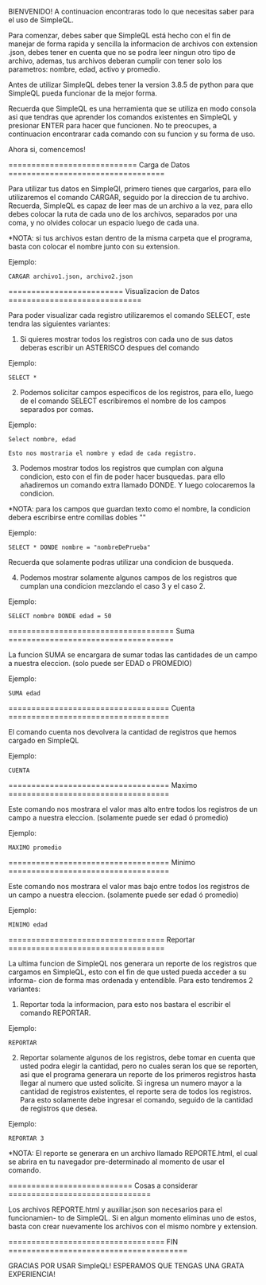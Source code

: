 BIENVENIDO!
A continuacion encontraras todo lo que necesitas saber para el uso de SimpleQL.

Para comenzar, debes saber que SimpleQL está hecho con el fin de manejar de forma
rapida y sencilla la informacion de archivos con extension .json, debes tener en
cuenta que no se podra leer ningun otro tipo de archivo, ademas, tus archivos
deberan cumplir con tener solo los parametros: nombre, edad, activo y promedio.

Antes de utilizar SimpleQL debes tener la version 3.8.5 de python para que
SimpleQL pueda funcionar de la mejor forma.

Recuerda que SimpleQL es una herramienta que se utiliza en modo consola asi que
tendras que aprender los comandos existentes en SimpleQL y presionar ENTER para 
hacer que funcionen. No te preocupes, a continuacion encontrarar cada comando 
con su funcion y su forma de uso.

Ahora si, comencemos!

============================ Carga de Datos ==================================

Para utilizar tus datos en SimpleQl, primero tienes que cargarlos, para ello
utilizaremos el comando CARGAR, seguido por la direccion de tu archivo.
Recuerda, SimpleQL es capaz de leer mas de un archivo a la vez, para ello debes
colocar la ruta de cada uno de los archivos, separados por una coma, y no
olvides colocar un espacio luego de cada una.

*NOTA: si tus archivos estan dentro de la misma carpeta que el programa, basta
con colocar el nombre junto con su extension.

Ejemplo:

    CARGAR archivo1.json, archivo2.json

========================= Visualizacion de Datos =============================

Para poder visualizar cada registro utilizaremos el comando SELECT, este tendra
las siguientes variantes:

1) Si quieres mostrar todos los registros con cada uno de sus datos deberas
escribir un ASTERISCO despues del comando

Ejemplo:

    SELECT *

2) Podemos solicitar campos especificos de los registros, para ello, luego de
el comando SELECT escribiremos el nombre de los campos separados por comas.

Ejemplo:

    Select nombre, edad

    Esto nos mostraria el nombre y edad de cada registro.

3) Podemos mostrar todos los registros que cumplan con alguna condicion, esto
con el fin de poder hacer busquedas. para ello añadiremos un comando extra
llamado DONDE. Y luego colocaremos la condicion.

*NOTA: para los campos que guardan texto como el nombre, la condicion debera
escribirse entre comillas dobles ""

Ejemplo:

    SELECT * DONDE nombre = "nombreDePrueba"

Recuerda que solamente podras utilizar una condicion de busqueda.

4) Podemos mostrar solamente algunos campos de los registros que cumplan una
condicion mezclando el caso 3 y el caso 2.

Ejemplo:

    SELECT nombre DONDE edad = 50

==================================== Suma ====================================

La funcion SUMA se encargara de sumar todas las cantidades de un campo a
nuestra eleccion. (solo puede ser EDAD o PROMEDIO)

Ejemplo:

    SUMA edad

=================================== Cuenta ===================================

El comando cuenta nos devolvera la cantidad de registros que hemos cargado en
SimpleQL

Ejemplo:

    CUENTA

=================================== Maximo ===================================

Este comando nos mostrara el valor mas alto entre todos los registros de un 
campo a nuestra eleccion. (solamente puede ser edad ó promedio)

Ejemplo:

    MAXIMO promedio

=================================== Minimo ===================================

Este comando nos mostrara el valor mas bajo entre todos los registros de un 
campo a nuestra eleccion. (solamente puede ser edad ó promedio)

Ejemplo:

    MINIMO edad

================================== Reportar ==================================

La ultima funcion de SimpleQL nos generara un reporte de los registros que
cargamos en SimpleQL, esto con el fin de que usted pueda acceder a su informa-
cion de forma mas ordenada y entendible. Para esto tendremos 2 variantes:

1) Reportar toda la informacion, para esto nos bastara el escribir el comando
REPORTAR.

Ejemplo:

    REPORTAR

2) Reportar solamente algunos de los registros, debe tomar en cuenta que usted
podra elegir la cantidad, pero no cuales seran los que se reporten, asi que el
programa generara un reporte de los primeros registros hasta llegar al numero
que usted solicite. Si ingresa un numero mayor a la cantidad de registros
existentes, el reporte sera de todos los registros. Para esto solamente debe
ingresar el comando, seguido de la cantidad de registros que desea.

Ejemplo:

    REPORTAR 3
    
*NOTA: El reporte se generara en un archivo llamado REPORTE.html, el cual
se abrira en tu navegador pre-determinado al momento de usar el comando.

=========================== Cosas a considerar ===============================

Los archivos REPORTE.html y auxiliar.json son necesarios para el funcionamien-
to de SimpleQL. Si en algun momento eliminas uno de estos, basta con crear
nuevamente los archivos con el mismo nombre y extension.

================================== FIN =======================================

GRACIAS POR USAR SimpleQL! ESPERAMOS QUE TENGAS UNA GRATA EXPERIENCIA!